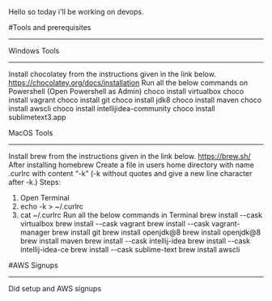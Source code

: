 Hello so today i'll be working on devops.

#Tools and prerequisites
********************************************

Windows Tools
*****************

Install chocolatey from the instructions given in the link below.
https://chocolatey.org/docs/installation
Run all the below commands on Powershell (Open Powershell as Admin)
choco install virtualbox
choco install vagrant
choco install git
choco install jdk8
choco install maven
choco install awscli
choco install intellijidea-community
choco install sublimetext3.app


MacOS Tools
**********************

Install brew from the instructions given in the link below.
https://brew.sh/
After installing homebrew
Create a file in users home directory with name .curlrc with content “-k”
(-k without quotes and give a new line character after -k.)
Steps:
1. Open Terminal
2. echo -k > ~/.curlrc
3. cat ~/.curlrc
Run all the below commands in Terminal
brew install --cask virtualbox
brew install --cask vagrant
brew install --cask vagrant-manager
brew install git
brew install openjdk@8
brew install openjdk@8
brew install maven
brew install --cask intellij-idea
brew install --cask intellij-idea-ce
brew install --cask sublime-text
brew install awscli




#AWS Signups
*************

Did setup and AWS signups
